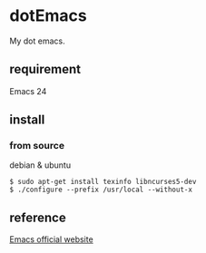 # dotEmacs

My dot emacs.


## requirement

Emacs 24

## install
### from source

debian & ubuntu

	$ sudo apt-get install texinfo libncurses5-dev
	$ ./configure --prefix /usr/local --without-x

## reference
[Emacs official website](http://www.gnu.org/software/emacs)

